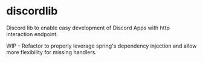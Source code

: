 # discordlib
Discord lib to enable easy development of Discord Apps with http interaction endpoint.

WIP - Refactor to properly leverage spring's dependency injection and allow more flexibility for missing handlers.
